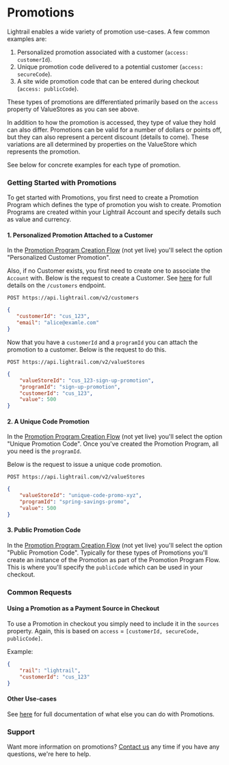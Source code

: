 # Promotions
Lightrail enables a wide variety of promotion use-cases. A few common examples are:

 1. Personalized promotion associated with a customer (`access: customerId`).  
 2. Unique promotion code delivered to a potential customer (`access: secureCode`).  
 3. A site wide promotion code that can be entered during checkout (`access: publicCode`).
 
These types of promotions are differentiated primarily based on the `access` property of ValueStores as you can see above. 

In addition to how the promotion is accessed, they type of value they hold can also differ. 
Promotions can be valid for a number of dollars or points off, but they can also represent a percent discount (details to come).
These variations are all determined by properties on the ValueStore which represents the promotion.

See below for concrete examples for each type of promotion. 

### Getting Started with Promotions
To get started with Promotions, you first need to create a Promotion Program which defines the type of promotion you wish to create.
Promotion Programs are created within your Lightrail Account and specify details such as value and currency.

#### 1. Personalized Promotion Attached to a Customer
In the [Promotion Program Creation Flow](www.lightrail.com) (not yet live) you'll select the option "Personalized Customer Promotion". 

Also, if no Customer exists, you first need to create one to associate the `Account` with. Below is the request to create a Customer. 
See [here](https://lightrailapi.docs.apiary.io/#reference/0/customers/create-customer) for full details on the `/customers` endpoint. 

`POST https://api.lightrail.com/v2/customers`
```json
{
   "customerId": "cus_123",
   "email": "alice@examle.com"
}
```

Now that you have a `customerId` and a `programId` you can attach the promotion to a customer. Below is the request to do this.

`POST https://api.lightrail.com/v2/valueStores`
```json
{
    "valueStoreId": "cus_123-sign-up-promotion",
    "programId": "sign-up-promotion",
    "customerId": "cus_123",
    "value": 500
}
``` 

#### 2. A Unique Code Promotion 
In the [Promotion Program Creation Flow](www.lightrail.com) (not yet live) you'll select the option "Unique Promotion Code". Once you've created the Promotion Program, all you need is the `programId`. 

Below is the request to issue a unique code promotion.

`POST https://api.lightrail.com/v2/valueStores`
```json
{
    "valueStoreId": "unique-code-promo-xyz",
    "programId": "spring-savings-promo",
    "value": 500
}
```  

#### 3. Public Promotion Code
In the [Promotion Program Creation Flow](www.lightrail.com) (not yet live) you'll select the option "Public Promotion Code". 
Typically for these types of Promotions you'll create an instance of the Promotion as part of the Promotion Program Flow. 
This is where you'll specify the `publicCode` which can be used in your checkout. 

### Common Requests 

#### Using a Promotion as a Payment Source in Checkout
To use a Promotion in checkout you simply need to include it in the `sources` property. Again, this is based on `access` = `[customerId, secureCode, publicCode]`.   

Example:
```json
{
    "rail": "lightrail",
    "customerId": "cus_123"
}
```

#### Other Use-cases
See [here](https://lightrailapi.docs.apiary.io/#reference) for full documentation of what else you can do with Promotions.

### Support
Want more information on promotions? [Contact us](mailto:hello@lightrail.com) any time if you have any questions, we're here to help. 
